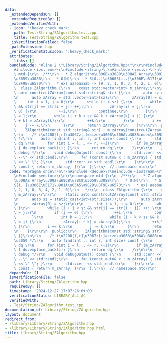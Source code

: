 ```yaml
---
data:
  _extendedDependsOn: []
  _extendedRequiredBy: []
  _extendedVerifiedWith:
  - icon: ':heavy_check_mark:'
    path: Test/String/ZAlgorithm.test.cpp
    title: Test/String/ZAlgorithm.test.cpp
  _isVerificationFailed: false
  _pathExtension: hpp
  _verificationStatusIcon: ':heavy_check_mark:'
  attributes:
    links: []
  bundledCode: "#line 2 \"Library/String/ZAlgorithm.hpp\"\n\r\n#include <deque>\r\n\
    #include <iostream>\r\n#include <string>\r\n#include <vector>\r\n\r\nnamespace\
    \ mtd {\r\n  /**\r\n   * Z algorithm\u306B\u3088\u308AZ Array\u3092\u69CB\u7BC9\
    \u3059\u308B\r\n   * O(N)\r\n   * S[0..]\u3068S[i..]\u306E\u5171\u901A\u63A5\u982D\
    \u8F9E\u6570\r\n   * ex) aaabaaaab -> [9, 2, 1, 0, 3, 4, 2, 1, 0]\r\n   */\r\n\
    \  class ZAlgorithm {\r\n    const std::vector<int> m_zArray;\r\n\r\n    static\
    \ auto constrcutZArray(const std::string& str) {\r\n      auto sz = static_cast<int>(str.size());\r\
    \n      auto zArray = std::vector<int>(sz);\r\n      zArray[0] = sz;\r\n\r\n \
    \     int i = 1, j = 0;\r\n      while (i < sz) {\r\n        while (i + j < sz\
    \ && str[j] == str[i + j]) ++j;\r\n        zArray[i] = j;\r\n        if (j ==\
    \ 0) {\r\n          ++i;\r\n          continue;\r\n        }\r\n        int k\
    \ = 1;\r\n        while (i + k < sz && k + zArray[k] < j) {\r\n          zArray[i\
    \ + k] = zArray[k];\r\n          ++k;\r\n        }\r\n        i += k;\r\n    \
    \    j -= k;\r\n      }\r\n      return zArray;\r\n    }\r\n\r\n  public:\r\n\
    \    ZAlgorithm(const std::string& str) : m_zArray(constrcutZArray(str)) {}\r\n\
    \r\n    /* i\u2208[l,r]\u3067z[i]=size\u3068\u306A\u308Bindex\u3092\u8FD4\u3059\
    \ */\r\n    auto find(int l, int r, int size) const {\r\n      std::deque<int>\
    \ dq;\r\n      for (int i = l; i <= r; ++i)\r\n        if (m_zArray[i] == size)\
    \ { dq.emplace_back(i); }\r\n      return dq;\r\n    }\r\n\r\n    /* output for\
    \ debug */\r\n    void debugOutput() const {\r\n      std::cerr << \"-- z array\
    \ --\" << std::endl;\r\n      for (const auto& x : m_zArray) { std::cerr << x\
    \ << \" \"; }\r\n      std::cerr << std::endl;\r\n    }\r\n\r\n    auto get()\
    \ const { return m_zArray; }\r\n  };\r\n}  // namespace mtd\r\n"
  code: "#pragma once\r\n\r\n#include <deque>\r\n#include <iostream>\r\n#include <string>\r\
    \n#include <vector>\r\n\r\nnamespace mtd {\r\n  /**\r\n   * Z algorithm\u306B\u3088\
    \u308AZ Array\u3092\u69CB\u7BC9\u3059\u308B\r\n   * O(N)\r\n   * S[0..]\u3068\
    S[i..]\u306E\u5171\u901A\u63A5\u982D\u8F9E\u6570\r\n   * ex) aaabaaaab -> [9,\
    \ 2, 1, 0, 3, 4, 2, 1, 0]\r\n   */\r\n  class ZAlgorithm {\r\n    const std::vector<int>\
    \ m_zArray;\r\n\r\n    static auto constrcutZArray(const std::string& str) {\r\
    \n      auto sz = static_cast<int>(str.size());\r\n      auto zArray = std::vector<int>(sz);\r\
    \n      zArray[0] = sz;\r\n\r\n      int i = 1, j = 0;\r\n      while (i < sz)\
    \ {\r\n        while (i + j < sz && str[j] == str[i + j]) ++j;\r\n        zArray[i]\
    \ = j;\r\n        if (j == 0) {\r\n          ++i;\r\n          continue;\r\n \
    \       }\r\n        int k = 1;\r\n        while (i + k < sz && k + zArray[k]\
    \ < j) {\r\n          zArray[i + k] = zArray[k];\r\n          ++k;\r\n       \
    \ }\r\n        i += k;\r\n        j -= k;\r\n      }\r\n      return zArray;\r\
    \n    }\r\n\r\n  public:\r\n    ZAlgorithm(const std::string& str) : m_zArray(constrcutZArray(str))\
    \ {}\r\n\r\n    /* i\u2208[l,r]\u3067z[i]=size\u3068\u306A\u308Bindex\u3092\u8FD4\
    \u3059 */\r\n    auto find(int l, int r, int size) const {\r\n      std::deque<int>\
    \ dq;\r\n      for (int i = l; i <= r; ++i)\r\n        if (m_zArray[i] == size)\
    \ { dq.emplace_back(i); }\r\n      return dq;\r\n    }\r\n\r\n    /* output for\
    \ debug */\r\n    void debugOutput() const {\r\n      std::cerr << \"-- z array\
    \ --\" << std::endl;\r\n      for (const auto& x : m_zArray) { std::cerr << x\
    \ << \" \"; }\r\n      std::cerr << std::endl;\r\n    }\r\n\r\n    auto get()\
    \ const { return m_zArray; }\r\n  };\r\n}  // namespace mtd\r\n"
  dependsOn: []
  isVerificationFile: false
  path: Library/String/ZAlgorithm.hpp
  requiredBy: []
  timestamp: '2024-12-27 17:07:26+09:00'
  verificationStatus: LIBRARY_ALL_AC
  verifiedWith:
  - Test/String/ZAlgorithm.test.cpp
documentation_of: Library/String/ZAlgorithm.hpp
layout: document
redirect_from:
- /library/Library/String/ZAlgorithm.hpp
- /library/Library/String/ZAlgorithm.hpp.html
title: Library/String/ZAlgorithm.hpp
---
```

